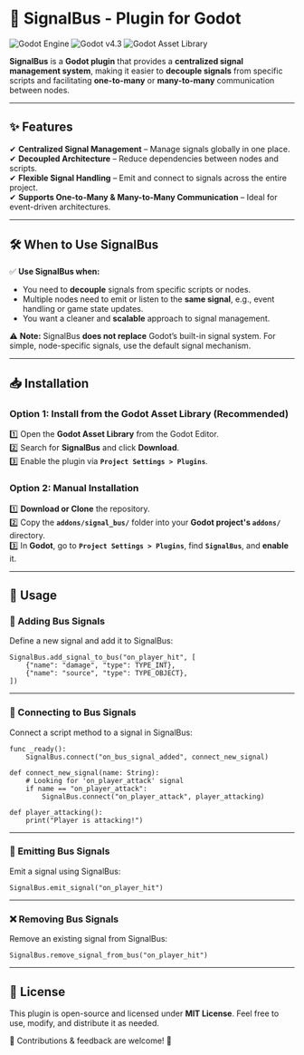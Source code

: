 # 🚦 SignalBus - Plugin for Godot

![Godot Engine](https://img.shields.io/badge/Made%20With-Godot%204-478cbf?style=for-the-badge&logo=godotengine&logoColor=white)
![Godot v4.3](https://img.shields.io/badge/Godot-v4.3-478cbf?style=for-the-badge&logo=godotengine&logoColor=white)
![Godot Asset Library](https://img.shields.io/badge/Available%20on-Godot%20Asset%20Library-blue?style=for-the-badge)

**SignalBus** is a **Godot plugin** that provides a **centralized signal management system**, making it easier to **decouple signals** from specific scripts and facilitating **one-to-many** or **many-to-many** communication between nodes.

---

## ✨ Features
✔ **Centralized Signal Management** – Manage signals globally in one place.  
✔ **Decoupled Architecture** – Reduce dependencies between nodes and scripts.  
✔ **Flexible Signal Handling** – Emit and connect to signals across the entire project.  
✔ **Supports One-to-Many & Many-to-Many Communication** – Ideal for event-driven architectures.  

---

## 🛠 When to Use SignalBus
✅ **Use SignalBus when:**
- You need to **decouple** signals from specific scripts or nodes.
- Multiple nodes need to emit or listen to the **same signal**, e.g., event handling or game state updates.
- You want a cleaner and **scalable** approach to signal management.

⚠️ **Note:** SignalBus **does not replace** Godot’s built-in signal system. For simple, node-specific signals, use the default signal mechanism.

---

## 📥 Installation
### **Option 1: Install from the Godot Asset Library** (Recommended)  
1️⃣ Open the **Godot Asset Library** from the Godot Editor.  
2️⃣ Search for **SignalBus** and click **Download**.  
3️⃣ Enable the plugin via **`Project Settings > Plugins`**.  

### **Option 2: Manual Installation**  
1️⃣ **Download or Clone** the repository.  
2️⃣ Copy the **`addons/signal_bus/`** folder into your **Godot project's `addons/`** directory.  
3️⃣ In **Godot**, go to **`Project Settings > Plugins`**, find **`SignalBus`**, and **enable** it.  

---

## 🚀 Usage

### 📌 Adding Bus Signals
Define a new signal and add it to SignalBus:
```gdscript
SignalBus.add_signal_to_bus("on_player_hit", [
    {"name": "damage", "type": TYPE_INT},
    {"name": "source", "type": TYPE_OBJECT},
])
```

---

### 🔗 Connecting to Bus Signals
Connect a script method to a signal in SignalBus:
```gdscript
func _ready():
    SignalBus.connect("on_bus_signal_added", connect_new_signal)

def connect_new_signal(name: String):
    # Looking for 'on_player_attack' signal
    if name == "on_player_attack":
        SignalBus.connect("on_player_attack", player_attacking)

def player_attacking():
    print("Player is attacking!")
```

---

### 📢 Emitting Bus Signals
Emit a signal using SignalBus:
```gdscript
SignalBus.emit_signal("on_player_hit")
```

---

### ❌ Removing Bus Signals
Remove an existing signal from SignalBus:
```gdscript
SignalBus.remove_signal_from_bus("on_player_hit")
```

---

## 📝 License
This plugin is open-source and licensed under **MIT License**. Feel free to use, modify, and distribute it as needed.

📢 Contributions & feedback are welcome! 🚀
